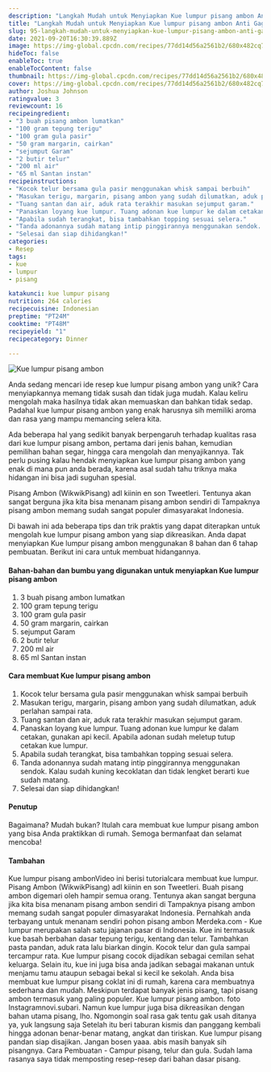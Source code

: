 ```yaml
---
description: "Langkah Mudah untuk Menyiapkan Kue lumpur pisang ambon Anti Gagal"
title: "Langkah Mudah untuk Menyiapkan Kue lumpur pisang ambon Anti Gagal"
slug: 95-langkah-mudah-untuk-menyiapkan-kue-lumpur-pisang-ambon-anti-gagal
date: 2021-09-20T16:30:39.889Z
image: https://img-global.cpcdn.com/recipes/77dd14d56a2561b2/680x482cq70/kue-lumpur-pisang-ambon-foto-resep-utama.jpg
hideToc: false
enableToc: true
enableTocContent: false
thumbnail: https://img-global.cpcdn.com/recipes/77dd14d56a2561b2/680x482cq70/kue-lumpur-pisang-ambon-foto-resep-utama.jpg
cover: https://img-global.cpcdn.com/recipes/77dd14d56a2561b2/680x482cq70/kue-lumpur-pisang-ambon-foto-resep-utama.jpg
author: Joshua Johnson
ratingvalue: 3
reviewcount: 16
recipeingredient:
- "3 buah pisang ambon lumatkan"
- "100 gram tepung terigu"
- "100 gram gula pasir"
- "50 gram margarin, cairkan"
- "sejumput Garam"
- "2 butir telur"
- "200 ml air"
- "65 ml Santan instan"
recipeinstructions:
- "Kocok telur bersama gula pasir menggunakan whisk sampai berbuih"
- "Masukan terigu, margarin, pisang ambon yang sudah dilumatkan, aduk perlahan sampai rata."
- "Tuang santan dan air, aduk rata terakhir masukan sejumput garam."
- "Panaskan loyang kue lumpur. Tuang adonan kue lumpur ke dalam cetakan, gunakan api kecil. Apabila adonan sudah meletup tutup cetakan kue lumpur."
- "Apabila sudah terangkat, bisa tambahkan topping sesuai selera."
- "Tanda adonannya sudah matang intip pinggirannya menggunakan sendok. Kalau sudah kuning kecoklatan dan tidak lengket berarti kue sudah matang."
- "Selesai dan siap dihidangkan!"
categories:
- Resep
tags:
- kue
- lumpur
- pisang

katakunci: kue lumpur pisang 
nutrition: 264 calories
recipecuisine: Indonesian
preptime: "PT24M"
cooktime: "PT48M"
recipeyield: "1"
recipecategory: Dinner

---
```



![Kue lumpur pisang ambon](https://img-global.cpcdn.com/recipes/77dd14d56a2561b2/680x482cq70/kue-lumpur-pisang-ambon-foto-resep-utama.jpg)

Anda sedang mencari ide resep kue lumpur pisang ambon yang unik? Cara menyiapkannya memang tidak susah dan tidak juga mudah. Kalau keliru mengolah maka hasilnya tidak akan memuaskan dan bahkan tidak sedap. Padahal kue lumpur pisang ambon yang enak harusnya sih memiliki aroma dan rasa yang mampu memancing selera kita.

Ada beberapa hal yang sedikit banyak berpengaruh terhadap kualitas rasa dari kue lumpur pisang ambon, pertama dari jenis bahan, kemudian pemilihan bahan segar, hingga cara mengolah dan menyajikannya. Tak perlu pusing kalau hendak menyiapkan kue lumpur pisang ambon yang enak di mana pun anda berada, karena asal sudah tahu triknya maka hidangan ini bisa jadi suguhan spesial.

Pisang Ambon (WikwikPisang) adl kiinin en son Tweetleri. Tentunya akan sangat berguna jika kita bisa menanam pisang ambon sendiri di Tampaknya pisang ambon memang sudah sangat populer dimasyarakat Indonesia. 

Di bawah ini ada beberapa tips dan trik praktis yang dapat diterapkan untuk mengolah kue lumpur pisang ambon yang siap dikreasikan. Anda dapat menyiapkan Kue lumpur pisang ambon menggunakan 8 bahan dan 6 tahap pembuatan. Berikut ini cara untuk membuat hidangannya.

<!--inarticleads1-->

#### Bahan-bahan dan bumbu yang digunakan untuk menyiapkan Kue lumpur pisang ambon

1. 3 buah pisang ambon lumatkan
1. 100 gram tepung terigu
1. 100 gram gula pasir
1. 50 gram margarin, cairkan
1. sejumput Garam
1. 2 butir telur
1. 200 ml air
1. 65 ml Santan instan

<!--inarticleads2-->

#### Cara membuat Kue lumpur pisang ambon

1. Kocok telur bersama gula pasir menggunakan whisk sampai berbuih
1. Masukan terigu, margarin, pisang ambon yang sudah dilumatkan, aduk perlahan sampai rata.
1. Tuang santan dan air, aduk rata terakhir masukan sejumput garam.
1. Panaskan loyang kue lumpur. Tuang adonan kue lumpur ke dalam cetakan, gunakan api kecil. Apabila adonan sudah meletup tutup cetakan kue lumpur.
1. Apabila sudah terangkat, bisa tambahkan topping sesuai selera.
1. Tanda adonannya sudah matang intip pinggirannya menggunakan sendok. Kalau sudah kuning kecoklatan dan tidak lengket berarti kue sudah matang.
1. Selesai dan siap dihidangkan!

#### Penutup

Bagaimana? Mudah bukan? Itulah cara membuat kue lumpur pisang ambon yang bisa Anda praktikkan di rumah. Semoga bermanfaat dan selamat mencoba!

#### Tambahan

Kue lumpur pisang ambonVideo ini berisi tutorialcara membuat kue lumpur. Pisang Ambon (WikwikPisang) adl kiinin en son Tweetleri. Buah pisang ambon digemari oleh hampir semua orang. Tentunya akan sangat berguna jika kita bisa menanam pisang ambon sendiri di Tampaknya pisang ambon memang sudah sangat populer dimasyarakat Indonesia. Pernahkah anda terbayang untuk menanam sendiri pohon pisang ambon Merdeka.com - Kue lumpur merupakan salah satu jajanan pasar di Indonesia. Kue ini termasuk kue basah berbahan dasar tepung terigu, kentang dan telur. Tambahkan pasta pandan, aduk rata lalu biarkan dingin. Kocok telur dan gula sampai tercampur rata. Kue lumpur pisang cocok dijadikan sebagai cemilan sehat keluarga. Selain itu, kue ini juga bisa anda jadikan sebagai makanan untuk menjamu tamu ataupun sebagai bekal si kecil ke sekolah. Anda bisa membuat kue lumpur pisang coklat ini di rumah, karena cara membuatnya sederhana dan mudah. Meskipun terdapat banyak jenis pisang, tapi pisang ambon termasuk yang paling populer. Kue lumpur pisang ambon. foto Instagramnovi.subari. Namun kue lumpur juga bisa dikreasikan dengan bahan utama pisang, lho. Ngomongin soal rasa gak tentu gak usah ditanya ya, yuk langsung saja Setelah itu beri taburan kismis dan panggang kembali hingga adonan benar-benar matang, angkat dan tiriskan. Kue lumpur pisang pandan siap disajikan. Jangan bosen yaaa. abis masih banyak sih pisangnya. Cara Pembuatan - Campur pisang, telur dan gula. Sudah lama rasanya saya tidak memposting resep-resep dari bahan dasar pisang. 

